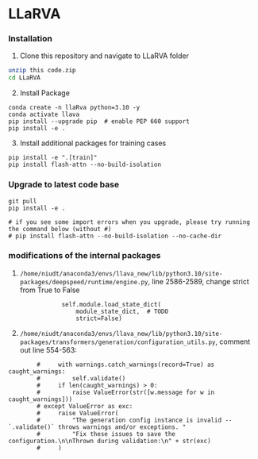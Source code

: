 # LLaRVA


### Installation
1. Clone this repository and navigate to LLaRVA folder
```bash
unzip this code.zip
cd LLaRVA
```
2. Install Package
```Shell
conda create -n llaRva python=3.10 -y
conda activate llava
pip install --upgrade pip  # enable PEP 660 support
pip install -e .
```
3. Install additional packages for training cases
```
pip install -e ".[train]"
pip install flash-attn --no-build-isolation
```

### Upgrade to latest code base

```Shell
git pull
pip install -e .

# if you see some import errors when you upgrade, please try running the command below (without #)
# pip install flash-attn --no-build-isolation --no-cache-dir
```

### modifications of the internal packages

1. ```/home/niudt/anaconda3/envs/llava_new/lib/python3.10/site-packages/deepspeed/runtime/engine.py```, line 2586-2589, change strict from True to False
 ```else:
                self.module.load_state_dict(
                    module_state_dict,  # TODO
                    strict=False)
```


2. ```/home/niudt/anaconda3/envs/llava_new/lib/python3.10/site-packages/transformers/generation/configuration_utils.py```, comment out line 554-563:
```# try:
        #     with warnings.catch_warnings(record=True) as caught_warnings:
        #         self.validate()
        #     if len(caught_warnings) > 0:
        #         raise ValueError(str([w.message for w in caught_warnings]))
        # except ValueError as exc:
        #     raise ValueError(
        #         "The generation config instance is invalid -- `.validate()` throws warnings and/or exceptions. "
        #         "Fix these issues to save the configuration.\n\nThrown during validation:\n" + str(exc)
        #     )
```

